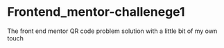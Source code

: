 # Frontend_mentor-challenege1
The front end mentor QR code problem solution with a little bit of my own touch

